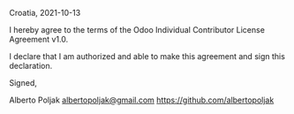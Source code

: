 Croatia, 2021-10-13

I hereby agree to the terms of the Odoo Individual Contributor License
Agreement v1.0.

I declare that I am authorized and able to make this agreement and sign this
declaration.

Signed,

Alberto Poljak albertopoljak@gmail.com https://github.com/albertopoljak